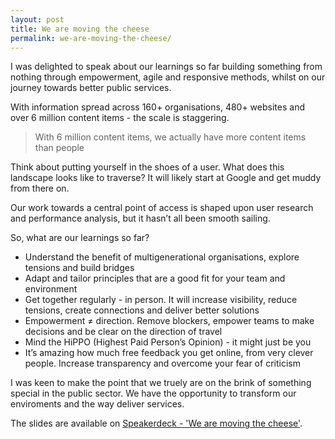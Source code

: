 ```yaml
---
layout: post
title: We are moving the cheese
permalink: we-are-moving-the-cheese/
---
```


I was delighted to speak about our learnings so far building something from nothing through empowerment, agile and responsive methods, whilst on our journey towards better public services.

With information spread across 160+ organisations, 480+ websites and over 6 million content items - the scale is staggering. 

> With 6 million content items, we actually have more content items than people

Think about putting yourself in the shoes of a user. What does this landscape looks like to traverse? It will likely start at Google and get muddy from there on. 

Our work towards a central point of access is shaped upon user research and performance analysis, but it hasn’t all been smooth sailing.

So, what are our learnings so far?

- Understand the benefit of multigenerational organisations, explore tensions and build bridges
- Adapt and tailor principles that are a good fit for your team and environment
- Get together regularly - in person. It will increase visibility, reduce tensions, create connections and deliver better solutions
- Empowerment ≠ direction. Remove blockers, empower teams to make decisions and be clear on the direction of travel
- Mind the HiPPO (Highest Paid Person’s Opinion) - it might just be you
- It’s amazing how much free feedback you get online, from very clever people. Increase transparency and overcome your fear of criticism 

I was keen to make the point that we truely are on the brink of something special in the public sector. We have the opportunity to transform our enviroments and the way deliver services.

<script async class="speakerdeck-embed" data-id="15dbd72a32b141a9b8df01568fca6ee8" data-ratio="1.33333333333333" src="//speakerdeck.com/assets/embed.js"></script>

The slides are available on [Speakerdeck - 'We are moving the cheese'](https://speakerdeck.com/calumshepherd/we-are-moving-the-cheese).